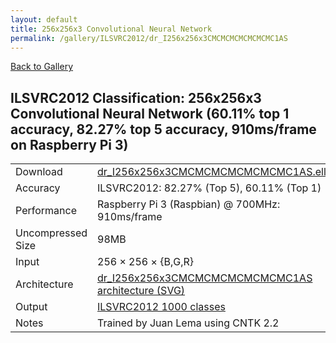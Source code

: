 ```yaml
---
layout: default
title: 256x256x3 Convolutional Neural Network
permalink: /gallery/ILSVRC2012/dr_I256x256x3CMCMCMCMCMCMCMC1AS
---
```


[Back to Gallery](/ELL/gallery)

## ILSVRC2012 Classification: 256x256x3 Convolutional Neural Network (60.11% top 1 accuracy, 82.27% top 5 accuracy, 910ms/frame on Raspberry Pi 3)

<table class="table table-striped table-bordered">
    <tr>
        <td> Download </td>
        <td colspan="3"> <a href="https://github.com/Microsoft/ELL-models/raw/master/models/ILSVRC2012/dr_I256x256x3CMCMCMCMCMCMCMC1AS/dr_I256x256x3CMCMCMCMCMCMCMC1AS.ell.zip">dr_I256x256x3CMCMCMCMCMCMCMC1AS.ell.zip</a></td>
    </tr>
    <tr>
        <td> Accuracy </td>
        <td colspan="3"> ILSVRC2012: 82.27% (Top 5), 60.11% (Top 1) </td>
    </tr>
    <tr>
        <td> Performance </td>
        <td colspan="3"> Raspberry Pi 3 (Raspbian) @ 700MHz: 910ms/frame </td>
    </tr>
    <tr>
        <td> Uncompressed Size </td>
        <td colspan="3"> 98MB </td>
    </tr>
    <tr>
        <td> Input </td>
        <td colspan="3"> 256 &times; 256 &times; {B,G,R} </td>
    </tr>
    <tr>
        <td> Architecture </td>
        <td>
            <a href="https://github.com/Microsoft/ELL-models/raw/master/models/ILSVRC2012/dr_I256x256x3CMCMCMCMCMCMCMC1AS/dr_I256x256x3CMCMCMCMCMCMCMC1AS.cntk.svg?sanitize=true" target="_blank">dr_I256x256x3CMCMCMCMCMCMCMC1AS architecture (SVG)</a>
        </td>
    </tr>
    <tr>
        <td> Output </td>
        <td colspan="3"> <a href="https://github.com/Microsoft/ELL-models/raw/master/models/ILSVRC2012/categories.txt">ILSVRC2012 1000 classes</a> </td>
    </tr>
    <tr>
        <td> Notes </td>
        <td colspan="3"> Trained by Juan Lema using CNTK 2.2 </td>
    </tr>
</table>

